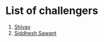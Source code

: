 # List of challengers
1. [Shivay](https://github.com/shivaylamba)
2. [Siddhesh Sawant](https://github.com/siddhesh3607)
